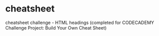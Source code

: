 # cheatsheet
cheatsheet challenge - HTML headings
(completed for CODECADEMY Challenge Project: Build Your Own Cheat Sheet)
